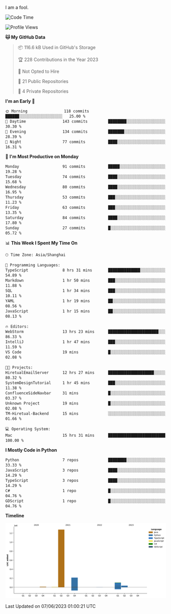 I am a fool.

<!--START_SECTION:waka-->
![Code Time](http://img.shields.io/badge/Code%20Time-459%20hrs%2026%20mins-blue)

![Profile Views](http://img.shields.io/badge/Profile%20Views-0-blue)

**🐱 My GitHub Data** 

> 📦 116.6 kB Used in GitHub's Storage 
 > 
> 🏆 228 Contributions in the Year 2023
 > 
> 🚫 Not Opted to Hire
 > 
> 📜 21 Public Repositories 
 > 
> 🔑 4 Private Repositories 
 > 
**I'm an Early 🐤** 

```text
🌞 Morning                118 commits         ██████░░░░░░░░░░░░░░░░░░░   25.00 % 
🌆 Daytime                143 commits         ████████░░░░░░░░░░░░░░░░░   30.30 % 
🌃 Evening                134 commits         ███████░░░░░░░░░░░░░░░░░░   28.39 % 
🌙 Night                  77 commits          ████░░░░░░░░░░░░░░░░░░░░░   16.31 % 
```
📅 **I'm Most Productive on Monday** 

```text
Monday                   91 commits          █████░░░░░░░░░░░░░░░░░░░░   19.28 % 
Tuesday                  74 commits          ████░░░░░░░░░░░░░░░░░░░░░   15.68 % 
Wednesday                80 commits          ████░░░░░░░░░░░░░░░░░░░░░   16.95 % 
Thursday                 53 commits          ███░░░░░░░░░░░░░░░░░░░░░░   11.23 % 
Friday                   63 commits          ███░░░░░░░░░░░░░░░░░░░░░░   13.35 % 
Saturday                 84 commits          ████░░░░░░░░░░░░░░░░░░░░░   17.80 % 
Sunday                   27 commits          █░░░░░░░░░░░░░░░░░░░░░░░░   05.72 % 
```


📊 **This Week I Spent My Time On** 

```text
🕑︎ Time Zone: Asia/Shanghai

💬 Programming Languages: 
TypeScript               8 hrs 31 mins       ██████████████░░░░░░░░░░░   54.89 % 
Markdown                 1 hr 50 mins        ███░░░░░░░░░░░░░░░░░░░░░░   11.88 % 
SQL                      1 hr 34 mins        ███░░░░░░░░░░░░░░░░░░░░░░   10.11 % 
YAML                     1 hr 19 mins        ██░░░░░░░░░░░░░░░░░░░░░░░   08.56 % 
JavaScript               1 hr 15 mins        ██░░░░░░░░░░░░░░░░░░░░░░░   08.13 % 

🔥 Editors: 
WebStorm                 13 hrs 23 mins      ██████████████████████░░░   86.33 % 
IntelliJ                 1 hr 47 mins        ███░░░░░░░░░░░░░░░░░░░░░░   11.59 % 
VS Code                  19 mins             █░░░░░░░░░░░░░░░░░░░░░░░░   02.08 % 

🐱‍💻 Projects: 
HiretualEmailServer      12 hrs 27 mins      ████████████████████░░░░░   80.32 % 
SystemDesignTutorial     1 hr 45 mins        ███░░░░░░░░░░░░░░░░░░░░░░   11.38 % 
ConfluenceSideNavbar     31 mins             █░░░░░░░░░░░░░░░░░░░░░░░░   03.37 % 
Unknown Project          19 mins             █░░░░░░░░░░░░░░░░░░░░░░░░   02.08 % 
TM-Hiretual-Backend      15 mins             ░░░░░░░░░░░░░░░░░░░░░░░░░   01.66 % 

💻 Operating System: 
Mac                      15 hrs 31 mins      █████████████████████████   100.00 % 
```

**I Mostly Code in Python** 

```text
Python                   7 repos             ████████░░░░░░░░░░░░░░░░░   33.33 % 
JavaScript               3 repos             ████░░░░░░░░░░░░░░░░░░░░░   14.29 % 
TypeScript               3 repos             ████░░░░░░░░░░░░░░░░░░░░░   14.29 % 
C#                       1 repo              █░░░░░░░░░░░░░░░░░░░░░░░░   04.76 % 
GDScript                 1 repo              █░░░░░░░░░░░░░░░░░░░░░░░░   04.76 % 
```



**Timeline**

![Lines of Code chart](https://raw.githubusercontent.com/VeejaLiu/VeejaLiu/master/assets/bar_graph.png)


 Last Updated on 07/06/2023 01:00:21 UTC
<!--END_SECTION:waka-->

